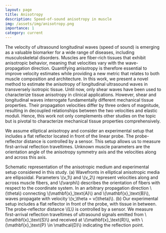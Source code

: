 ```yaml
---
layout: page
title: Anisotropy
description: Speed-of-sound anisotropy in muscle
img: /assets/img/anisotropy.png
importance: 1
category: current
---
```


The velocity of ultrasound longitudinal waves (speed of sound) is emerging as a valuable biomarker for a wide range of diseases, including musculoskeletal disorders. Muscles are fiber-rich tissues that exhibit anisotropic behavior, meaning that velocities vary with the wave-propagation direction. Quantifying anisotropy is therefore essential to improve velocity estimates while providing a new metric that relates to both muscle composition and architecture. In this work, we present a novel method to estimate the anisotropy of longitudinal ultrasound waves in transversely isotropic tissue. Until now, only shear waves have been used to characterize tissue anisotropy in clinical applications. However, shear and longitudinal waves interrogate fundamentally different mechanical tissue properties. Their propagation velocities differ by three orders of magnitude, resulting in decoupled relationships between the two velocities and elastic moduli. Hence, this work not only complements other studies on the topic but is pivotal to characterize mechanical tissue properties comprehensively.

We assume elliptical anisotropy and consider an experimental setup that includes a flat reflector located in front of the linear probe. The probe-reflector distance is controlled by a sensor. This setup allows us to measure first-arrival reflection traveltimes. Unknown muscle parameters are the orientation angle of the anisotropy symmetry axis and the velocities along and across this axis.

<div class="row justify-content-center">
    <div class="col-sm-9 mt-3 mt-md-0">
        <img class="img-fluid rounded z-depth-1" src="{{ '/assets/img/setup_anisotropy.png' | relative_url }}" alt="" title="Experimental setup"/>
    </div>
</div>
<div class="caption">
    Schematic representation of the anisotropic medium and experimental setup considered in this study. (a) Wavefronts in elliptical anisotropic media are ellipsoidal. Parameters \(v_1\) and \(v_2\) represent velocities along and across muscle fibers, and \(\varphi\) describes the orientation of fibers with respect to the coordinate system. In an arbitrary propagation direction \(\theta\) connecting \(\mathbf{x}_\text{A}\) and \(\mathbf{x}_\text{B}\), waves propagate with velocity \(v_\theta = v(\theta)\). (b) Our experimental setup includes a flat reflector in front of the probe, with tissue in between. The probe-reflector distance \(L\) is controlled by a sensor. We measure first-arrival reflection traveltimes of ultrasound signals emitted from \(\mathbf{x}_\text{S}\) and received at \(\mathbf{x}_\text{R}\), with \(\mathbf{x}_\text{P} \in \mathcal{D}\) indicating the reflection point.
</div>

